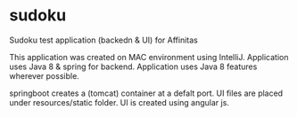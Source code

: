 # sudoku
Sudoku test application (backedn & UI) for Affinitas

This application was created on MAC environment using IntelliJ.
Application uses Java 8 & spring for backend.
Application uses Java 8 features wherever possible.

springboot creates a (tomcat) container at a defalt port.
UI files are placed under resources/static folder.
UI is created using angular js. 

